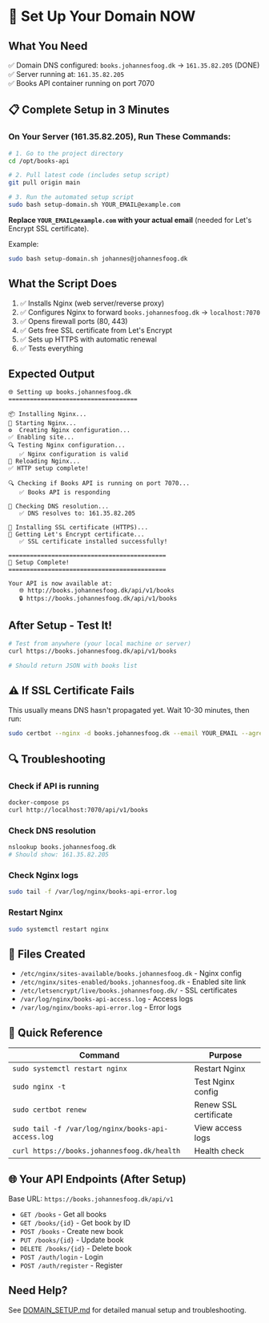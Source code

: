 # 🚀 Set Up Your Domain NOW

## What You Need

✅ Domain DNS configured: `books.johannesfoog.dk` → `161.35.82.205` (DONE)  
✅ Server running at: `161.35.82.205`  
✅ Books API container running on port 7070

## 📋 Complete Setup in 3 Minutes

### On Your Server (161.35.82.205), Run These Commands:

```bash
# 1. Go to the project directory
cd /opt/books-api

# 2. Pull latest code (includes setup script)
git pull origin main

# 3. Run the automated setup script
sudo bash setup-domain.sh YOUR_EMAIL@example.com
```

**Replace `YOUR_EMAIL@example.com` with your actual email** (needed for Let's Encrypt SSL certificate).

Example:
```bash
sudo bash setup-domain.sh johannes@johannesfoog.dk
```

## What the Script Does

1. ✅ Installs Nginx (web server/reverse proxy)
2. ✅ Configures Nginx to forward `books.johannesfoog.dk` → `localhost:7070`
3. ✅ Opens firewall ports (80, 443)
4. ✅ Gets free SSL certificate from Let's Encrypt
5. ✅ Sets up HTTPS with automatic renewal
6. ✅ Tests everything

## Expected Output

```
🌐 Setting up books.johannesfoog.dk
====================================

📦 Installing Nginx...
🚀 Starting Nginx...
⚙️  Creating Nginx configuration...
✅ Enabling site...
🔍 Testing Nginx configuration...
   ✅ Nginx configuration is valid
🔄 Reloading Nginx...
✅ HTTP setup complete!

🔍 Checking if Books API is running on port 7070...
   ✅ Books API is responding

📡 Checking DNS resolution...
   ✅ DNS resolves to: 161.35.82.205

🔐 Installing SSL certificate (HTTPS)...
🔑 Getting Let's Encrypt certificate...
   ✅ SSL certificate installed successfully!

============================================
🎉 Setup Complete!
============================================

Your API is now available at:
   🌐 http://books.johannesfoog.dk/api/v1/books
   🔒 https://books.johannesfoog.dk/api/v1/books
```

## After Setup - Test It!

```bash
# Test from anywhere (your local machine or server)
curl https://books.johannesfoog.dk/api/v1/books

# Should return JSON with books list
```

## ⚠️ If SSL Certificate Fails

This usually means DNS hasn't propagated yet. Wait 10-30 minutes, then run:

```bash
sudo certbot --nginx -d books.johannesfoog.dk --email YOUR_EMAIL --agree-tos
```

## 🔍 Troubleshooting

### Check if API is running
```bash
docker-compose ps
curl http://localhost:7070/api/v1/books
```

### Check DNS resolution
```bash
nslookup books.johannesfoog.dk
# Should show: 161.35.82.205
```

### Check Nginx logs
```bash
sudo tail -f /var/log/nginx/books-api-error.log
```

### Restart Nginx
```bash
sudo systemctl restart nginx
```

## 📁 Files Created

- `/etc/nginx/sites-available/books.johannesfoog.dk` - Nginx config
- `/etc/nginx/sites-enabled/books.johannesfoog.dk` - Enabled site link
- `/etc/letsencrypt/live/books.johannesfoog.dk/` - SSL certificates
- `/var/log/nginx/books-api-access.log` - Access logs
- `/var/log/nginx/books-api-error.log` - Error logs

## 🎯 Quick Reference

| Command | Purpose |
|---------|---------|
| `sudo systemctl restart nginx` | Restart Nginx |
| `sudo nginx -t` | Test Nginx config |
| `sudo certbot renew` | Renew SSL certificate |
| `sudo tail -f /var/log/nginx/books-api-access.log` | View access logs |
| `curl https://books.johannesfoog.dk/health` | Health check |

## 🌐 Your API Endpoints (After Setup)

Base URL: `https://books.johannesfoog.dk/api/v1`

- `GET /books` - Get all books
- `GET /books/{id}` - Get book by ID
- `POST /books` - Create new book
- `PUT /books/{id}` - Update book
- `DELETE /books/{id}` - Delete book
- `POST /auth/login` - Login
- `POST /auth/register` - Register

## Need Help?

See [DOMAIN_SETUP.md](DOMAIN_SETUP.md) for detailed manual setup and troubleshooting.
